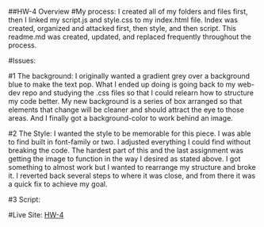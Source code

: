 ##HW-4 Overview
#My process:
I created all of my folders and files first, then I linked my script.js and
style.css to my index.html file.  Index was created, organized and attacked
first, then style, and then script. This readme.md was created, updated, and
replaced frequently throughout the process.

#Issues:

#1 The background:
I originally wanted a gradient grey over a background blue to make the text pop.
What I ended up doing is going back to my web-dev repo and studying the .css
files so that I could relearn how to structure my code better. My new background
is a series of box arranged so that elements that change will be cleaner and
should attract the eye to those areas. And I finally got a background-color to
work behind an image.

#2 The Style:
I wanted the style to be memorable for this piece. I was able to find built in
font-family or two. I adjusted everything I could find without breaking the code.
The hardest part of this and the last assignment was getting the image to function
in the way I desired as stated above. I got something to almost work but I wanted
to rearrange my structure and broke it. I reverted back several steps to where it
was close, and from there it was a quick fix to achieve my goal.

#3 Script:







#Live Site:
[HW-4](https://ewilsey.github.io/MART441/HW-4/)
